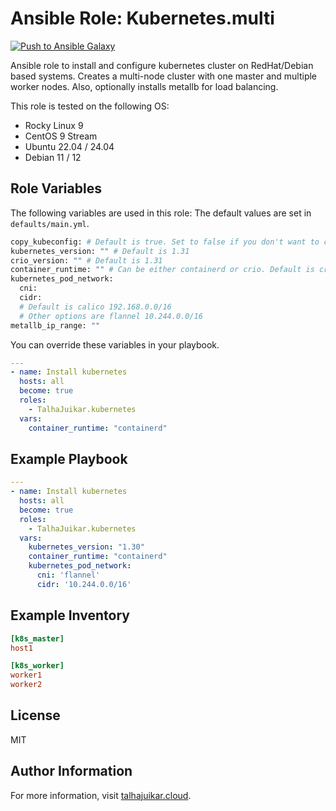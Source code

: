 Ansible Role: Kubernetes.multi
=========
[![Push to Ansible Galaxy](https://github.com/TalhaJuikar/ansible-role-kubernetes/actions/workflows/publish.yml/badge.svg)](https://github.com/TalhaJuikar/ansible-role-kubernetes/actions/workflows/publish.yml)

Ansible role to install and configure kubernetes cluster on 
RedHat/Debian based systems.
Creates a multi-node cluster with one master and multiple worker nodes. Also, optionally installs metallb for load balancing.

This role is tested on the following OS:
- Rocky Linux 9
- CentOS 9 Stream
- Ubuntu 22.04 / 24.04 
- Debian 11 / 12


Role Variables
--------------
The following variables are used in this role:
The default values are set in `defaults/main.yml`.
```bash
copy_kubeconfig: # Default is true. Set to false if you don't want to copy kubeconfig to your local machine.
kubernetes_version: "" # Default is 1.31
crio_version: "" # Default is 1.31
container_runtime: "" # Can be either containerd or crio. Default is crio. 
kubernetes_pod_network:
  cni:
  cidr: 
  # Default is calico 192.168.0.0/16
  # Other options are flannel 10.244.0.0/16
metallb_ip_range: ""
```
You can override these variables in your playbook.

```yaml
---
- name: Install kubernetes
  hosts: all
  become: true
  roles:
    - TalhaJuikar.kubernetes
  vars:
    container_runtime: "containerd"
```


Example Playbook
----------------

```yaml
---
- name: Install kubernetes
  hosts: all
  become: true
  roles:
    - TalhaJuikar.kubernetes
  vars:
    kubernetes_version: "1.30"
    container_runtime: "containerd"
    kubernetes_pod_network:
      cni: 'flannel'
      cidr: '10.244.0.0/16'
```

Example Inventory
----------------

```ini
[k8s_master]
host1

[k8s_worker]
worker1
worker2
```

License
-------

MIT

Author Information
------------------

For more information, visit [talhajuikar.cloud](https://talhajuikar.cloud).
